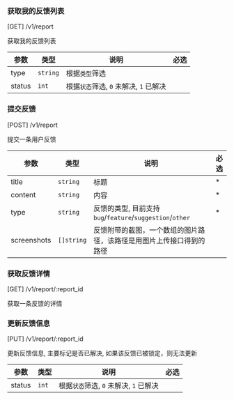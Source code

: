 ### 获取我的反馈列表

[GET] /v1/report

获取我的反馈列表

| 参数   | 类型     | 说明                                   | 必选 |
| ------ | -------- | -------------------------------------- | ---- |
| type   | `string` | 根据`类型`筛选                         |      |
| status | `int`    | 根据`状态`筛选, `0` 未解决, `1` 已解决 |      |

### 提交反馈

[POST] /v1/report

提交一条用户反馈

| 参数        | 类型       | 说明                                                                 | 必选 |
| ----------- | ---------- | -------------------------------------------------------------------- | ---- |
| title       | `string`   | 标题                                                                 | \*   |
| content     | `string`   | 内容                                                                 | \*   |
| type        | `string`   | 反馈的类型, 目前支持 `bug`/`feature`/`suggestion`/`other`            | \*   |
| screenshots | `[]string` | 反馈附带的截图，一个数组的图片路径，该路径是用图片上传接口得到的路径 |      |

### 获取反馈详情

[GET] /v1/report/:report_id

获取一条反馈的详情

### 更新反馈信息

[PUT] /v1/report/:report_id

更新反馈信息, 主要标记是否已解决, 如果该反馈已被锁定，则无法更新

| 参数   | 类型  | 说明                                   | 必选 |
| ------ | ----- | -------------------------------------- | ---- |
| status | `int` | 根据`状态`筛选, `0` 未解决, `1` 已解决 |      |
